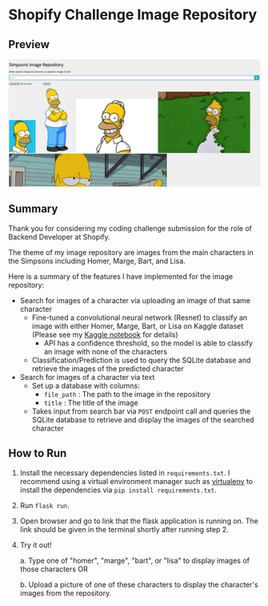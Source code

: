 # Shopify Challenge Image Repository

## Preview

![](readme_images/ui_preview.png)

## Summary

Thank you for considering my coding challenge submission for the role of Backend Developer at Shopify.

The theme of my image repository are images from the main characters in the Simpsons including Homer, Marge, Bart, and Lisa. 

Here is a summary of the features I have implemented for the image repository:

- Search for images of a character via uploading an image of that same character
  - Fine-tuned a convolutional neural network (Resnet) to classify an image with either Homer, Marge, Bart, or Lisa on Kaggle dataset (Please see my [Kaggle notebook](https://github.com/lauradang/simpson-image-repository/blob/main/simpsons-fastai.ipynb) for details)
    - API has a confidence threshold, so the model is able to classify an image with none of the characters 
  - Classification/Prediction is used to query the SQLite database and retrieve the images of the predicted character
- Search for images of a character via text
  - Set up a database with columns:
    -  `file_path` : The path to the image in the repository
    - `title` : The title of the image
  - Takes input from search bar via `POST` endpoint call and queries the SQLite database to retrieve and display the images of the searched character

## How to Run

1. Install the necessary dependencies listed in `requirements.txt`. I recommend using a virtual environment manager such as [virtualenv](https://virtualenv.pypa.io/en/latest/) to install the dependencies via `pip install requirements.txt`.

2. Run `flask run`.

3. Open browser and go to link that the flask application is running on. The link should be given in the terminal shortly after running step 2.

4. Try it out! 

   a. Type one of "homer", "marge", "bart", or "lisa" to display images of those characters OR

   b. Upload a picture of one of these characters to display the character's images from the repository.

